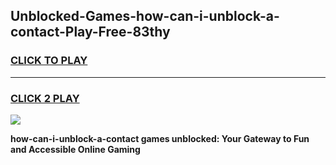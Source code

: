 
## Unblocked-Games-how-can-i-unblock-a-contact-Play-Free-83thy
<h3>
<a href="https://premium76.site?title=how-can-i-unblock-a-contact&ref=10A">CLICK TO PLAY</a></h3>
<hr>

<h3>
<a href="https://premium76.site?title=how-can-i-unblock-a-contact&ref=10A">CLICK 2 PLAY</a>
  
</h3>

<a href="https://premium76.site?title=how-can-i-unblock-a-contact&ref=10A"><img src="https://clearcache.store/games.png"></a>


**how-can-i-unblock-a-contact games unblocked: Your Gateway to Fun and Accessible Online Gaming**
